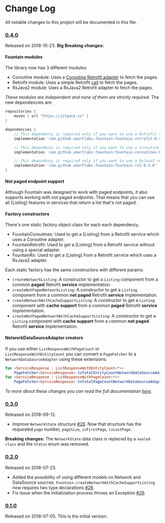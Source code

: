 # Change Log
All notable changes to this project will be documented in this file.

### [0.4.0](https://github.com/xmartlabs/fountain/releases/tag/0.3.0)
Released on 2018-10-23.
**Big Breaking changes:**
#### Fountain modules

The library now has 3 different modules:
- Coroutine module: Uses a [Coroutine Retrofit adapter](https://github.com/JakeWharton/retrofit2-kotlin-coroutines-adapter) to fetch the pages.
- Retrofit module: Uses a simple Retrofit [call](https://square.github.io/retrofit/2.x/retrofit/retrofit2/Call.html) to fetch the pages.
- RxJava2 module: Uses a RxJava2 Retrofit adapter to fetch the pages.

_These modules are independent and none of them are strictly required._
The new dependencies are:
```groovy
repositories {
    maven { url "https://jitpack.io" }
}

dependencies {
    // This dependency is required only if you want to use a Retrofit service without a special adapter. 
    implementation 'com.github.xmartlabs.fountain:fountain-retrofit:0.4.0'

    // This dependency is required only if you want to use a Coroutine retrofit adapter.
    implementation 'com.github.xmartlabs.fountain:fountain-coroutines:0.4.0'

    // This dependency is required only if you want to use a RxJava2 retrofit adapter.
    implementation 'com.github.xmartlabs.fountain:fountain-rx2:0.4.0'
}
```

#### Not paged endpoint support
Although Fountain was designed to work with paged endpoints, it also supports working with not paged endpoints.
That means that you can use all [Listing] features in services that return a list that's not paged.

#### Factory constructors
There's one static factory object class for each each dependency.
- FountainCoroutines: Used to get a [Listing] from a Retrofit service which uses a Coroutine adapter.
- FountainRetrofit: Used to get a [Listing] from a Retrofit service without using a special adapter.
- FountainRx: Used to get a [Listing] from a Retrofit service which uses a RxJava2 adapter.

Each static factory has the same constructors with different params:
- `createNetworkListing`: A constructor to get a `Listing` component from a common **paged** Retrofit **service** implementation.
- `createNotPagedNetworkListing`: A constructor to get a `Listing` component from a common **not paged** Retrofit **service** implementation.
- `createNetworkWithCacheSupportListing`: A constructor to get a `Listing` component with **cache support** from a common **paged** Retrofit **service** implementation.
- `createNotPagedNetworkWithCacheSupportListing`: A constructor to get a `Listing` component with **cache support** from a common **not paged** Retrofit **service** implementation.

#### NetworkDataSourceAdapter creators

If you use either `ListResponseWithPageCount` or `ListResponseWithEntityCount` you can convert a `PageFetcher` to a `NetworkDataSourceAdapter` using these extensions:
```kotlin
fun <ServiceResponse : ListResponseWithEntityCount<*>>
    PageFetcher<ServiceResponse>.toTotalEntityCountNetworkDataSourceAdapter(firstPage: Int)
fun <ServiceResponse : ListResponseWithPageCount<*>>
    PageFetcher<ServiceResponse>.toTotalPageCountNetworkDataSourceAdapter(firstPage: Int)
```

_To more about these changes you can read the full documentation [here](https://xmartlabs.gitbook.io/fountain/)._

### [0.3.0](https://github.com/xmartlabs/fountain/releases/tag/0.3.0)
Released on 2018-09-12.
- Improve `NetworkState` structure [#28](https://github.com/xmartlabs/fountain/pull/28).
Now that structure has the requested `page` number, `pageSize`, `isFirstPage`, `isLastPage`.

**Breaking changes:**
The `NetworkState` data class is replaced by a `sealed class` and the `Status` enum was removed.

### [0.2.0](https://github.com/xmartlabs/fountain/releases/tag/0.2.0)
Released on 2018-07-23. 
- Added the possibility of using different models on Network and DataSource sources.
`Fountain.createNetworkWithCacheSupportListing` now requires two type declarations [#28](https://github.com/xmartlabs/fountain/pull/28).
- Fix issue when the initialization process throws an Exception [#29](https://github.com/xmartlabs/fountain/pull/29).

### [0.1.0](https://github.com/xmartlabs/fountain/releases/tag/0.1.0)
Released on 2018-07-05. This is the initial version.
